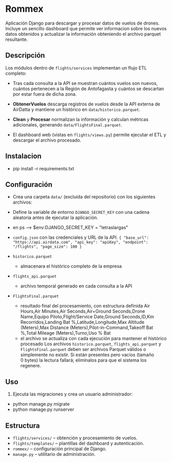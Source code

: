 # Rommex
Aplicación Django para descargar y procesar datos de vuelos de drones. Incluye un
sencillo dashboard que permite ver informacion sobre los nuevos datos obtenidos y actualizar la información 
obteniendo el archivo parquet resultante.

## Descripción
Los módulos dentro de `flights/services` implementan un flujo ETL completo:
- Tras cada consulta a la API se muestran cuántos vuelos son nuevos,
  cuántos pertenecen a la Región de Antofagasta y cuántos se descartan por
  estar fuera de dicha zona.
  
- **ObtenerVuelos** descarga registros de vuelos desde la API externa de AirDatta y mantiene un
  histórico en `data/historico.parquet`.
- **Clean** y **Procesar** normalizan la información y calculan métricas
  adicionales, generando `data/FlightsFinal.parquet`.
- El dashboard web (vistas en `flights/views.py`) permite ejecutar el ETL y
descargar el archivo procesado.

## Instalacion
- pip install -r requirements.txt

## Configuración
- Crea una carpeta `data/` (excluida del repositorio) con los siguientes
archivos:

- Define la variable de entorno `DJANGO_SECRET_KEY` con una cadena aleatoria antes de ejecutar la aplicación.

- en ps --> $env:DJANGO_SECRET_KEY = "letraslargas"

- `config.json` con las credenciales y URL de la API.
    `
     {
   "base_url": "https://api.airdata.com",
   "api_key": "apiKey",
   "endpoint": "/flights",
   "page_size": 100
    }
    `
- `historico.parquet` 
    - almacenara el histórico completo de la empresa
- `flights_api.parquet`
    - archivo temporal generado en cada consulta a la API
- `FlightsFinal.parquet`
    - resultado final del procesamiento, con estructura definida
    Air Hours,Air Minutes,Air Seconds,Air+Ground Seconds,Drone Name,Equipo Piloto,Flight/Service Date,Ground Seconds,ID,Km Recorridos,Landing Bat %,Latitude,Longitude,Max Altitude (Meters),Max Distance (Meters),Pilot-in-Command,Takeoff Bat %,Total Mileage (Meters),Turno,Uso % Bat
    - el archivo se actualiza con cada ejecución para mantener el histórico procesado
Los archivos `historico.parquet`, `flights_api.parquet` y `FlightsFinal.parquet` deben ser
archivos Parquet válidos o simplemente no existir. Si están presentes pero vacíos (tamaño
0&nbsp;bytes) la lectura fallará; elimínalos para que el sistema los regenere.

## Uso
1. Ejecuta las migraciones y crea un usuario administrador:
- python manage.py migrate
- python manage.py runserver

## Estructura
- `flights/services/` – obtención y procesamiento de vuelos.
- `flights/templates/` – plantillas del dashboard y autenticación.
- `rommex/` – configuración principal de Django.
- `manage.py` – utilitario de administración.
